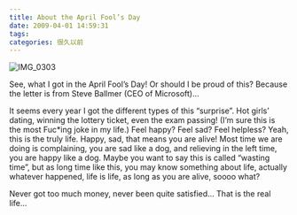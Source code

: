 ```yaml
---
title: About the April Fool’s Day
date: 2009-04-01 14:59:31
tags:
categories: 很久以前
---
```



![IMG_0303](http://7xqfs2.com1.z0.glb.clouddn.com/fool.jpg)

See, what I got in the April Fool’s Day! Or should I be proud of this? Because the letter is from Steve Ballmer (CEO of Microsoft)…

It seems every year I got the different types of this “surprise”. Hot girls’ dating, winning the lottery ticket, even the exam passing! (I’m sure this is the most Fuc*ing joke in my life.) Feel happy? Feel sad? Feel helpless? Yeah, this is the truly life. Happy, sad, that means you are alive! Most time we are doing is complaining, you are sad like a dog, and relieving in the left time, you are happy like a dog. Maybe you want to say this is called “wasting time”, but as long time like this, you may know something about life, actually whatever happened, life is life, as long as you are alive, soooo what?

Never got too much money, never been quite satisfied… That is the real life…
